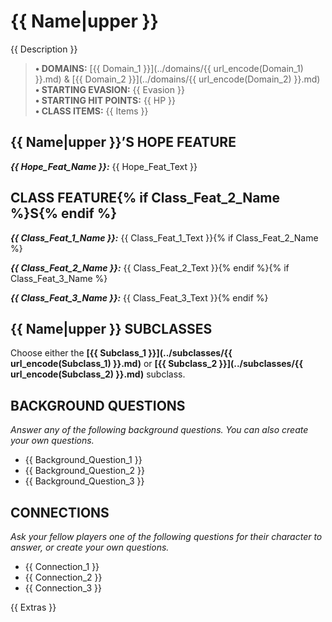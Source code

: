 # {{ Name|upper }}

{{ Description }}

> **• DOMAINS:** [{{ Domain_1 }}](../domains/{{ url_encode(Domain_1) }}.md) & [{{ Domain_2 }}](../domains/{{ url_encode(Domain_2) }}.md)  
> **• STARTING EVASION:** {{ Evasion }}  
> **• STARTING HIT POINTS:** {{ HP }}  
> **• CLASS ITEMS:** {{ Items }}

## {{ Name|upper }}’S HOPE FEATURE

***{{ Hope_Feat_Name }}:*** {{ Hope_Feat_Text }}

## CLASS FEATURE{% if Class_Feat_2_Name %}S{% endif %}

***{{ Class_Feat_1_Name }}:*** {{ Class_Feat_1_Text }}{% if Class_Feat_2_Name %}

***{{ Class_Feat_2_Name }}:*** {{ Class_Feat_2_Text }}{% endif %}{% if Class_Feat_3_Name %}

***{{ Class_Feat_3_Name }}:*** {{ Class_Feat_3_Text }}{% endif %}

## {{ Name|upper }} SUBCLASSES

Choose either the **[{{ Subclass_1 }}](../subclasses/{{ url_encode(Subclass_1) }}.md)** or **[{{ Subclass_2 }}](../subclasses/{{ url_encode(Subclass_2) }}.md)** subclass.

## BACKGROUND QUESTIONS

*Answer any of the following background questions. You can also create your own questions.*

- {{ Background_Question_1 }}
- {{ Background_Question_2 }}
- {{ Background_Question_3 }}

## CONNECTIONS

*Ask your fellow players one of the following questions for their character to answer, or create your own questions.*

- {{ Connection_1 }}
- {{ Connection_2 }}
- {{ Connection_3 }}

{{ Extras }}
